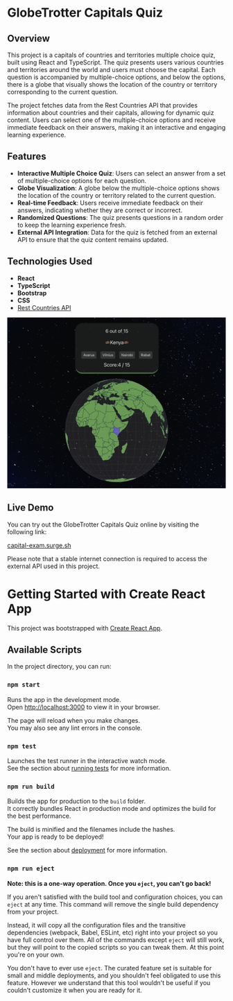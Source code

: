 # GlobeTrotter Capitals Quiz

## Overview

This project is a capitals of countries and territories multiple choice quiz, built using React and TypeScript. The quiz presents users various countries and territories around the world and users must choose the capital. Each question is accompanied by multiple-choice options, and below the options, there is a globe that visually shows the location of the country or territory corresponding to the current question.

The project fetches data from the Rest Countries API that provides information about countries and their capitals, allowing for dynamic quiz content. Users can select one of the multiple-choice options and receive immediate feedback on their answers, making it an interactive and engaging learning experience.

## Features

- **Interactive Multiple Choice Quiz**: Users can select an answer from a set of multiple-choice options for each question.
- **Globe Visualization**: A globe below the multiple-choice options shows the location of the country or territory related to the current question.
- **Real-time Feedback**: Users receive immediate feedback on their answers, indicating whether they are correct or incorrect.
- **Randomized Questions**: The quiz presents questions in a random order to keep the learning experience fresh.
- **External API Integration**: Data for the quiz is fetched from an external API to ensure that the quiz content remains updated.

## Technologies Used

- **React**
- **TypeScript**
- **Bootstrap**
- **CSS**
- [Rest Countries API](https://restcountries.com/)

![Website Screenshot](src/Assets/images/GlobeScreenShot.png)

## Live Demo

You can try out the GlobeTrotter Capitals Quiz online by visiting the following link:

[capital-exam.surge.sh](https://capital-exam.surge.sh)

Please note that a stable internet connection is required to access the external API used in this project.

# Getting Started with Create React App

This project was bootstrapped with [Create React App](https://github.com/facebook/create-react-app).

## Available Scripts

In the project directory, you can run:

### `npm start`

Runs the app in the development mode.\
Open [http://localhost:3000](http://localhost:3000) to view it in your browser.

The page will reload when you make changes.\
You may also see any lint errors in the console.

### `npm test`

Launches the test runner in the interactive watch mode.\
See the section about [running tests](https://facebook.github.io/create-react-app/docs/running-tests) for more information.

### `npm run build`

Builds the app for production to the `build` folder.\
It correctly bundles React in production mode and optimizes the build for the best performance.

The build is minified and the filenames include the hashes.\
Your app is ready to be deployed!

See the section about [deployment](https://facebook.github.io/create-react-app/docs/deployment) for more information.

### `npm run eject`

**Note: this is a one-way operation. Once you `eject`, you can't go back!**

If you aren't satisfied with the build tool and configuration choices, you can `eject` at any time. This command will remove the single build dependency from your project.

Instead, it will copy all the configuration files and the transitive dependencies (webpack, Babel, ESLint, etc) right into your project so you have full control over them. All of the commands except `eject` will still work, but they will point to the copied scripts so you can tweak them. At this point you're on your own.

You don't have to ever use `eject`. The curated feature set is suitable for small and middle deployments, and you shouldn't feel obligated to use this feature. However we understand that this tool wouldn't be useful if you couldn't customize it when you are ready for it.
